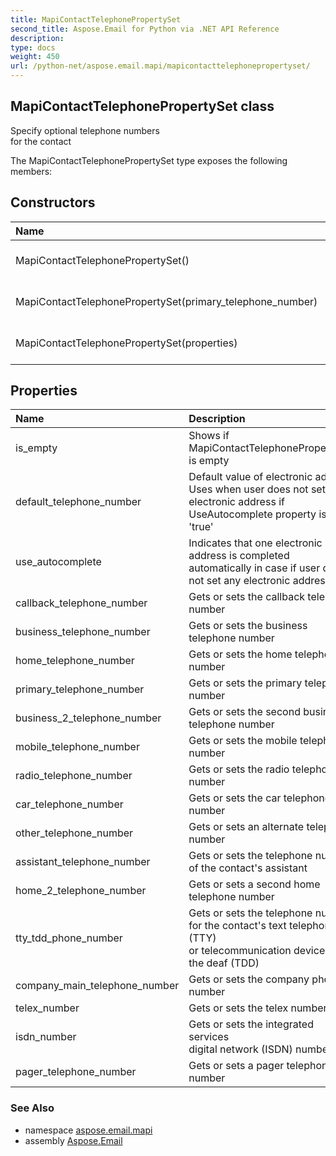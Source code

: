 ```yaml
---
title: MapiContactTelephonePropertySet
second_title: Aspose.Email for Python via .NET API Reference
description: 
type: docs
weight: 450
url: /python-net/aspose.email.mapi/mapicontacttelephonepropertyset/
---
```


## MapiContactTelephonePropertySet class

Specify optional telephone numbers <br/>            for the contact

The MapiContactTelephonePropertySet type exposes the following members:
## Constructors
| Name | Description |
| :- | :- |
|MapiContactTelephonePropertySet()|Initializes a new instance of the [MapiContactTelephonePropertySet](/email/python-net/aspose.email.mapi/mapicontacttelephonepropertyset/) class|
|MapiContactTelephonePropertySet(primary_telephone_number)|Initializes a new instance of the MapiContactTelephonePropertySet class|
|MapiContactTelephonePropertySet(properties)|Initializes a new instance of the MapiContactTelephonePropertySet class|
## Properties
| Name | Description |
| :- | :- |
|is_empty|Shows if MapiContactTelephonePropertySet is empty|
|default_telephone_number|Default value of electronic address<br/>            Uses when user does not set any electronic address if UseAutocomplete property is set 'true'|
|use_autocomplete|Indicates that one electronic address is completed automatically in case if user does not set any electronic address|
|callback_telephone_number|Gets or sets the callback telephone number|
|business_telephone_number|Gets or sets the business telephone number|
|home_telephone_number|Gets or sets the home telephone number|
|primary_telephone_number|Gets or sets the primary telephone number|
|business_2_telephone_number|Gets or sets the second business telephone number|
|mobile_telephone_number|Gets or sets the mobile telephone number|
|radio_telephone_number|Gets or sets the radio telephone number|
|car_telephone_number|Gets or sets the car telephone number|
|other_telephone_number|Gets or sets an alternate telephone number|
|assistant_telephone_number|Gets or sets the telephone number <br/>            of the contact's assistant|
|home_2_telephone_number|Gets or sets a second home telephone number|
|tty_tdd_phone_number|Gets or sets the telephone number <br/>            for the contact's text telephone (TTY) <br/>            or telecommunication device for the deaf (TDD)|
|company_main_telephone_number|Gets or sets the company phone number|
|telex_number|Gets or sets the telex number|
|isdn_number|Gets or sets the integrated services <br/>            digital network (ISDN) number|
|pager_telephone_number|Gets or sets a pager telephone number|

### See Also

* namespace [aspose.email.mapi](/email/python-net/aspose.email.mapi/)
* assembly [Aspose.Email](/email/python-net/)

